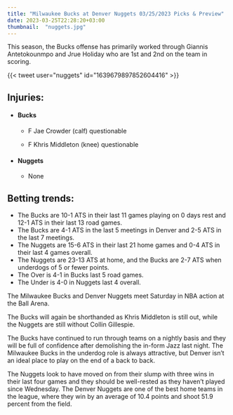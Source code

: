 ```yaml
---
title: "Milwaukee Bucks at Denver Nuggets 03/25/2023 Picks & Preview"
date: 2023-03-25T22:28:20+03:00
thumbnail:  "nuggets.jpg"
---
```

This season, the Bucks offense has primarily worked through Giannis Antetokounmpo and Jrue Holiday who are 1st and 2nd on the team in scoring.
<!--more-->{{< tweet user="nuggets" id="1639679897852604416" >}}

## Injuries:

  - #### Bucks

    - F Jae Crowder (calf) questionable

    - F Khris Middleton (knee) questionable

  - #### Nuggets

    - None

## Betting trends:

  - The Bucks are 10-1 ATS in their last 11 games playing on 0 days rest and 12-1 ATS in their last 13 road games.
  - The Bucks are 4-1 ATS in the last 5 meetings in Denver and 2-5 ATS in the last 7 meetings.
  - The Nuggets are 15-6 ATS in their last 21 home games and 0-4 ATS in their last 4 games overall.
  - The Nuggets are 23-13 ATS at home, and the Bucks are 2-7 ATS when underdogs of 5 or fewer points.
  - The Over is 4-1 in Bucks last 5 road games.
  - The Under is 4-0 in Nuggets last 4 overall.

The Milwaukee Bucks and Denver Nuggets meet Saturday in NBA action at the Ball Arena.

The Bucks will again be shorthanded as Khris Middleton is still out, while the Nuggets are still without Collin Gillespie.

The Bucks have continued to run through teams on a nightly basis and they will be full of confidence after demolishing the in-form Jazz last night. The Milwaukee Bucks in the underdog role is always attractive, but Denver isn’t an ideal place to play on the end of a back to back.

The Nuggets look to have moved on from their slump with three wins in their last four games and they should be well-rested as they haven’t played since Wednesday. The Denver Nuggets are one of the best home teams in the league, where they win by an average of 10.4 points and shoot 51.9 percent from the field.


